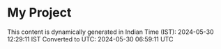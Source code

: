 # My Project

This content is dynamically generated in Indian Time (IST): 2024-05-30 12:29:11 IST
Converted to UTC: 2024-05-30 06:59:11 UTC
